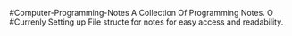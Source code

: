 #Computer-Programming-Notes
A Collection Of Programming Notes.
O
#Currenly Setting up File structe for notes for easy access and readability.




